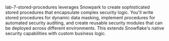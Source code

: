 lab-7-stored-procedures leverages Snowpark to create sophisticated stored procedures that encapsulate complex security logic. You'll write stored procedures for dynamic data masking, implement procedures for automated security auditing, and create reusable security modules that can be deployed across different environments. This extends Snowflake's native security capabilities with custom business logic.